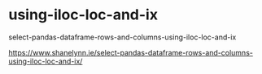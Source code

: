 # using-iloc-loc-and-ix
select-pandas-dataframe-rows-and-columns-using-iloc-loc-and-ix


https://www.shanelynn.ie/select-pandas-dataframe-rows-and-columns-using-iloc-loc-and-ix/
